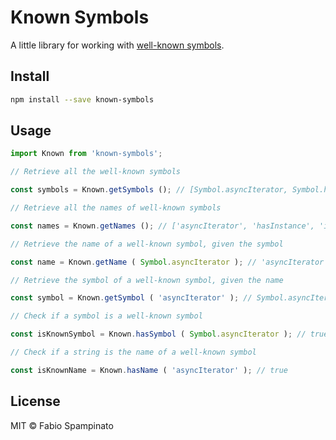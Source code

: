 # Known Symbols

A little library for working with [well-known symbols](https://developer.mozilla.org/en-US/docs/Web/JavaScript/Reference/Global_Objects/Symbol#well-known_symbols).

## Install

```sh
npm install --save known-symbols
```

## Usage

```ts
import Known from 'known-symbols';

// Retrieve all the well-known symbols

const symbols = Known.getSymbols (); // [Symbol.asyncIterator, Symbol.hasInstance, Symbol.isConcatSpreadable, ...]

// Retrieve all the names of well-known symbols

const names = Known.getNames (); // ['asyncIterator', 'hasInstance', 'isConcatSpreadable', ...]

// Retrieve the name of a well-known symbol, given the symbol

const name = Known.getName ( Symbol.asyncIterator ); // 'asyncIterator'

// Retrieve the symbol of a well-known symbol, given the name

const symbol = Known.getSymbol ( 'asyncIterator' ); // Symbol.asyncIterator

// Check if a symbol is a well-known symbol

const isKnownSymbol = Known.hasSymbol ( Symbol.asyncIterator ); // true

// Check if a string is the name of a well-known symbol

const isKnownName = Known.hasName ( 'asyncIterator' ); // true
```

## License

MIT © Fabio Spampinato
